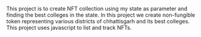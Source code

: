 This project is to create NFT collection using my state as parameter and finding the best colleges in the state.
In this project we create non-fungible token representing various districts of chhattisgarh and its best colleges. This project uses javascript to list and track NFTs.
